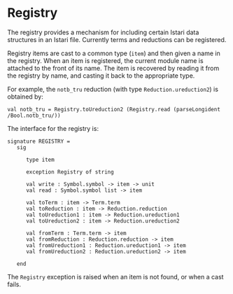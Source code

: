 # Registry

The registry provides a mechanism for including certain Istari data
structures in an Istari file.  Currently terms and reductions can be
registered.

Registry items are cast to a common type (`item`) and then given a
name in the registry.  When an item is registered, the current module
name is attached to the front of its name.  The item is recovered by
reading it from the registry by name, and casting it back to the
appropriate type.

For example, the `notb_tru` reduction (with type
`Reduction.ureduction2`) is obtained by:

    val notb_tru = Registry.toUreduction2 (Registry.read (parseLongident /Bool.notb_tru/))


The interface for the registry is:

    signature REGISTRY =
       sig
    
          type item
    
          exception Registry of string
    
          val write : Symbol.symbol -> item -> unit
          val read : Symbol.symbol list -> item
    
          val toTerm : item -> Term.term
          val toReduction : item -> Reduction.reduction
          val toUreduction1 : item -> Reduction.ureduction1
          val toUreduction2 : item -> Reduction.ureduction2
    
          val fromTerm : Term.term -> item
          val fromReduction : Reduction.reduction -> item
          val fromUreduction1 : Reduction.ureduction1 -> item
          val fromUreduction2 : Reduction.ureduction2 -> item
    
       end

The `Registry` exception is raised when an item is not found, or when a cast fails.
